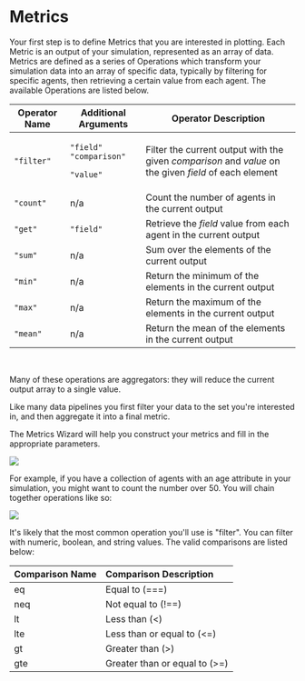 # Metrics

Your first step is to define Metrics that you are interested in plotting. Each Metric is an output of your simulation, represented as an array of data. Metrics are defined as a series of Operations which transform your simulation data into an array of specific data, typically by filtering for specific agents, then retrieving a certain value from each agent. The available Operations are listed below.

<table class="docs-table">
  <thead>
    <tr>
      <th class="text-left">Operator Name</th>
      <th class="text-left">Additional Arguments</th>
      <th class="text-left">Operator Description</th>
    </tr>
  </thead>
  <tbody>
    <tr>
      <td class="text-left"><code>&quot;filter&quot;</code>
      </td>
      <td class="text-left">
        <p><code>&quot;field&quot;</code>  <code>&quot;comparison&quot;</code>
        </p>
        <p><code>&quot;value&quot;</code>
        </p>
      </td>
      <td class="text-left">Filter the current output with the given <em>comparison</em> and <em>value</em> on
        the given <em>field</em> of each element</td>
    </tr>
    <tr>
      <td class="text-left"><code>&quot;count&quot;</code>
      </td>
      <td class="text-left">n/a</td>
      <td class="text-left">Count the number of agents in the current output</td>
    </tr>
    <tr>
      <td class="text-left"><code>&quot;get&quot;</code>
      </td>
      <td class="text-left"><code>&quot;field&quot;</code>
      </td>
      <td class="text-left">Retrieve the <em>field</em> value from each agent in the current output</td>
    </tr>
    <tr>
      <td class="text-left"><code>&quot;sum&quot;</code>
      </td>
      <td class="text-left">n/a</td>
      <td class="text-left">Sum over the elements of the current output</td>
    </tr>
    <tr>
      <td class="text-left"><code>&quot;min&quot;</code>
      </td>
      <td class="text-left">n/a</td>
      <td class="text-left">Return the minimum of the elements in the current output</td>
    </tr>
    <tr>
      <td class="text-left"><code>&quot;max&quot;</code>
      </td>
      <td class="text-left">n/a</td>
      <td class="text-left">Return the maximum of the elements in the current output</td>
    </tr>
    <tr>
      <td class="text-left"><code>&quot;mean&quot;</code>
      </td>
      <td class="text-left">n/a</td>
      <td class="text-left">Return the mean of the elements in the current output</td>
    </tr>
  </tbody>
</table>

‌

Many of these operations are aggregators: they will reduce the current output array to a single value.‌

Like many data pipelines you first filter your data to the set you're interested in, and then aggregate it into a final metric.‌

The Metrics Wizard will help you construct your metrics and fill in the appropriate parameters.​‌

![](https://gblobscdn.gitbook.com/assets%2F-M3CpctISatx3qXBSyvk%2F-MVWlyxFlxI_fI__mX_k%2F-MVXgDrVSHf54Fj5tFGZ%2Fimage.png?alt=media&token=8124f91d-c2c1-4d3c-9564-fcee83ca866b)

For example, if you have a collection of agents with an age attribute in your simulation, you might want to count the number over 50. You will chain together operations like so:​‌

![](https://gblobscdn.gitbook.com/assets%2F-M3CpctISatx3qXBSyvk%2F-MVSkob4T_EOZreFokxV%2F-MVSoOYFhg0C6tzucRYC%2Fimage.png?alt=media&token=fd6c62a5-aab8-476d-bb8b-b65fb4617ff3)

It's likely that the most common operation you'll use is "filter". You can filter with numeric, boolean, and string values. The valid comparisons are listed below:

| Comparison Name | Comparison Description |
| :--- | :--- |
| eq | Equal to \(===\) |
| neq | Not equal to \(!==\) |
| lt | Less than \(&lt;\) |
| lte | Less than or equal to \(&lt;=\) |
| gt | Greater than \(&gt;\) |
| gte | Greater than or equal to \(&gt;=\) |

